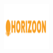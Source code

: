 <!-- ![Alt text](./public/images/horizoon-logo.svg) -->
<p align="center">
 <img src="./public/images/horizoon-logo.svg" width="150" height="150">
</p>